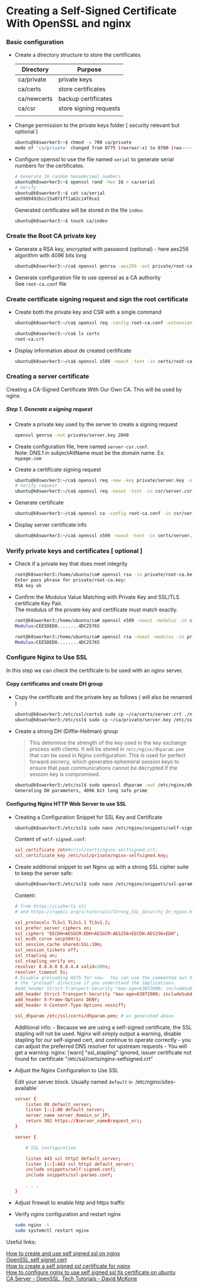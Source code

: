 # Creating a Self-Signed Certificate With OpenSSL and nginx

### Basic configuration

- Create a directory structure to store the certificates

    | Directory | Purpose |
    |--|--|
    | ca/private | private keys |
    | ca/certs | store certificates |
    | ca/newcerts | backup certificates |
    | ca/csr | store signing requests |
    | | |

- Change permission to the private keys folder [ security relevant but optional ]

    ```bash
    ubuntu@k8sworker3:~$ chmod -v 700 ca/private
    mode of 'ca/private' changed from 0775 (rwxrwxr-x) to 0700 (rwx------)
    ```

- Configure openssl to use the file named `serial` to generate serial numbers for the certificates.</br>

    ```bash
    # Generate 16 random hexadecimal numbers
    ubuntu@k8sworker3:~$ openssl rand -hex 16 > ca/serial
    # Verify
    ubuntu@k8sworker3:~$ cat ca/serial
    ae5989492bcc15a071ff1ab2c14f8ce2
    ```

    Generated certificates will be stored in the file `index`:

    ```bash
    ubuntu@k8sworker3:~$ touch ca/index
    ```

### Create the Root CA private key

- Generate a RSA key, encrypted with password (optional) - here aes256 algorithm with 4096 bits long

    ```bash
    ubuntu@k8sworker3:~/ca$ openssl genrsa -aes256 -out private/root-ca.key 4096
    ```

- Generate configuration file to use openssl as a CA authority</br> 
    See `root-ca.conf` file

### Create certificate signing request and sign the root certificate

- Create both the private key and CSR with a single command
    ```bash
    ubuntu@k8sworker3:~/ca$ openssl req -config root-ca.conf -extensions v3_ca -key private/root-ca.key -new -x509 -days 3650 -out certs/root-ca.crt

    ubuntu@k8sworker3:~/ca$ ls certs
    root-ca.crt
    ```

- Display information about de created certificate

    ```bash
    ubuntu@k8sworker3:~/ca$ openssl x509 -noout -text -in certs/root-ca.crt
    ```

### Creating a server certificate 

Creating a CA-Signed Certificate With Our Own CA. This will be used by nginx.

##### Step 1. Generate a signing request

-   Create a private key used by the server to create a signing request

    ```bash
    openssl genrsa -out private/server.key 2048
    ```

-   Create configuration file, here named `server-csr.conf`.</br>
    Note: DNS.1 in subjectAltName must be the domain name. Ex: `mypage.com`

-   Create a certificate signing request
    ```bash
    ubuntu@k8sworker3:~/ca$ openssl req -new -key private/server.key -sha256 -out csr/server.csr -config csr/server-csr.conf
    # Verify request
    ubuntu@k8sworker3:~/ca$ openssl req -noout -text -in csr/server.csr
    ```

-   Generate certificate 

    ```bash
    ubuntu@k8sworker3:~/ca$ openssl ca -config root-ca.conf -in csr/server.csr -out certs/server.crt -extensions req_ext -extfile csr/server-csr.conf
    ```

-   Display server certificate info
    ```bash
    ubuntu@k8sworker3:~/ca$ openssl x509 -noout -text -in certs/server.crt
    ```

### Verify private keys and certificates [ optional ]

-   Check if a private key that does meet integrity

    ```bash
    root@k8sworker3:/home/ubuntu/ca# openssl rsa -in private/root-ca.key -check -noout
    Enter pass phrase for private/root-ca.key:
    RSA key ok
    ```

-   Confirm the Modulus Value Matching with Private Key and SSL/TLS certificate Key Pair.</br> The modulus of the private key and certificate must match exactly.

    ```bash
    root@k8sworker3:/home/ubuntu/ca# openssl x509 -noout -modulus -in certs/root-ca.crt
    Modulus=CEE5DED0........4DC25765

    root@k8sworker3:/home/ubuntu/ca# openssl rsa -noout -modulus -in private/root-ca.key
    Modulus=CEE5DED0........4DC25765
    ```

### Configure Nginx to Use SSL

In this step we can check the certificate to be used with an nginx server.

#### Copy certificates and create DH group

-   Copy the certificate and the private key as follows ( will also be renamed )

    ```bash
    ubuntu@k8sworker3:/etc/ssl/certs$ sudo cp ~/ca/certs/server.crt ./nginx-selfsigned.crt
    ubuntu@k8sworker3:/etc/ssl$ sudo cp ~/ca/private/server.key /etc/ssl/private/nginx-selfsigned.key
    ```

-   Create a strong DH (Diffie-Hellman) group 

    > This determine the strength of the key used in the key exchange process with clients. It will be stored in `/etc/nginx/dhparam.pem` that can be used in Nginx configuration. This is used for perfect forward secrecy, which generates ephemeral session keys to ensure that past communications cannot be decrypted if the session key is compromised.

    ```bash
    ubuntu@k8sworker3:/etc/ssl$ sudo openssl dhparam -out /etc/nginx/dhparam.pem 4096
    Generating DH parameters, 4096 bit long safe prime
    ```

#### Configuring Nginx HTTP Web Server to use SSL

-   Creating a Configuration Snippet for SSL Key and Certificate

    ```bash
    ubuntu@k8sworker3:/etc/ssl$ sudo nano /etc/nginx/snippets/self-signed.conf
    ```
    Content of `self-signed.conf`:
    ```conf
    ssl_certificate /et##c/ssl/certs/nginx-selfsigned.crt;
    ssl_certificate_key /etc/ssl/private/nginx-selfsigned.key;
    ```

-   Create additional snippet to set Nginx up with a strong SSL cipher suite to keep the server safe:

    ```bash
    ubuntu@k8sworker3:/etc/ssl$ sudo nano /etc/nginx/snippets/ssl-params.conf
    ```

    Content:
    ```conf
    # from https://cipherli.st/
    # and https://raymii.org/s/tutorials/Strong_SSL_Security_On_nginx.html

    ssl_protocols TLSv1 TLSv1.1 TLSv1.2;
    ssl_prefer_server_ciphers on;
    ssl_ciphers "EECDH+AESGCM:EDH+AESGCM:AES256+EECDH:AES256+EDH";
    ssl_ecdh_curve secp384r1;
    ssl_session_cache shared:SSL:10m;
    ssl_session_tickets off;
    ssl_stapling on;
    ssl_stapling_verify on;
    resolver 8.8.8.8 8.8.4.4 valid=300s;
    resolver_timeout 5s;
    # Disable preloading HSTS for now.  You can use the commented out header line that includes
    # the "preload" directive if you understand the implications.
    #add_header Strict-Transport-Security "max-age=63072000; includeSubdomains; preload";
    add_header Strict-Transport-Security "max-age=63072000; includeSubdomains";
    add_header X-Frame-Options DENY;
    add_header X-Content-Type-Options nosniff;

    ssl_dhparam /etc/ssl/certs/dhparam.pem; # as generated above 
    ```

    Additional info:
        - Because we are using a self-signed certificate, the SSL stapling will not be used. Nginx will simply output a warning, disable stapling for our self-signed cert, and continue to operate correctly
        - you can adjust the preferred DNS resolver for upstream requests
        - You will get a warning:
            nginx: [warn] "ssl_stapling" ignored, issuer certificate not found for certificate "/etc/ssl/certs/nginx-selfsigned.crt"

-   Adjust the Nginx Configuration to Use SSL

    Edit your server block. Usually named `default` i`n `/etc/nginx/sites-available`

    ```conf
    server {
        listen 80 default_server;
        listen [::]:80 default_server;
        server_name server_domain_or_IP;
        return 302 https://$server_name$request_uri;
    }

    server {

        # SSL configuration

        listen 443 ssl http2 default_server;
        listen [::]:443 ssl http2 default_server;
        include snippets/self-signed.conf;
        include snippets/ssl-params.conf;

        . . .
    }
    ```

-   Adjust firewall to enable http and https traffic

-   Verify nginx configuration and restart nginx

    ```bash
    sudo nginx -t
    sudo systemctl restart nginx
    ```

Useful links:

[How to create and use self signed ssl on nginx](https://www.howtogeek.com/devops/how-to-create-and-use-self-signed-ssl-on-nginx/)</br>
[OpenSSL self signet cert](https://www.baeldung.com/openssl-self-signed-cert)</br>
[How to create a self signed ssl certificate for nginx](https://www.digitalocean.com/community/tutorials/how-to-create-a-self-signed-ssl-certificate-for-nginx-in-ubuntu-16-04)</br>
[How to configure nginx to use self signed ssl tls certificate on ubuntu](https://hostadvice.com/how-to/web-hosting/vps/how-to-configure-nginx-to-use-self-signed-ssl-tls-certificate-on-ubuntu-18-04-vps-or-dedicated-server/)</br>
[CA Server - OpenSSL, Tech Tutorials - David McKone](https://youtu.be/nOSl4dmywe8?si=XyFr-zyyKCNcvjth&t=5195)
